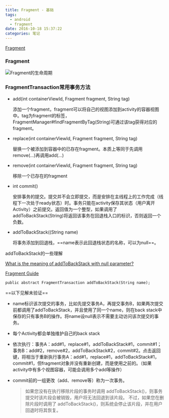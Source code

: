 ```yaml
---
title: Fragment - 基础
tags:
  - android
  - fragment
date: 2016-10-18 15:37:22
categories: 笔记
---
```


[Fragment](https://developer.android.com/reference/android/app/Fragment.html)

### Fragment ###

![Fragment的生命周期](https://ws1.sinaimg.cn/large/006tKfTcgy1fin9l3fenpj308t0njab8.jpg)



### FragmentTransaction常用事务方法

+ add(int containerViewId, Fragment fragment, String tag)

  添加一个fragment，fragment可以将自己的视图添加到activity的容器视图中。tag为fragment的标签，FragmentManager#findFragmentByTag(String)可通过该tag获得对应的fragment。

+ replace(int containerViewId, Fragment fragment, String tag)

  替换一个被添加到容器中的已存在fragment。本质上等同于先调用remove(...)再调用add(...)

+ remove(int containerViewId, Fragment fragment, String tag)

  移除一个已存在的fragment

+ int commit()

  安排事务的提交。提交并不会立即提交，而是安排在主线程上的工作完成（线程下一次处于ready状态）时。事务只能在activity保存其状态（用户离开Activity）之前提交。返回值为一个整型，如果调用了addToBackStack(String)将返回该事务在回退栈入口的标识，否则返回一个负数。

+ addToBackStack((String name)

  将事务添加到回退栈，==name表示此回退栈状态的名称，可以为null==。



addToBackStack的一些理解

[What is the meaning of addToBackStack with null parameter?](http://stackoverflow.com/questions/22984950/what-is-the-meaning-of-addtobackstack-with-null-parameter)

[Fragment Guide](https://developer.android.com/guide/components/fragments.html)

`public abstract FragmentTransaction addToBackStack(String name);`

==以下见解未验证==

+ name标识该次提交的事务，比如先提交事务A，再提交事务B，如果两次提交前都调用了addToBackStack，并且使用了同一个name，则在back stack中保存的只有事务B的操作。将name设null表示不需要主动访问该次提交的事务。
+ 每个Activity都会单独维护自己的back stack
+ 依次执行：事务A：add#1，replace#1，addToBackStack#1，commit#1；事务B：add#2，remove#2，addToBackStack#2，commit#2。点击返回键，将相当于重新执行事务A：add#1，replace#1，addToBackStack#1，commit#1，但fragment对象并没有重新创建，而是使用之前的。（如果activity中有多个视图容器，可能会调用多个add等操作）
+ commit前的一组更改（add、remove等）称为一次事务。

  > ​如果您没有在执行移除片段的事务时调用 addToBackStack()，则事务提交时该片段会被销毁，用户将无法回退到该片段。 不过，如果您在删除片段时调用了 addToBackStack()，则系统会停止该片段，并在用户回退时将其恢复。



